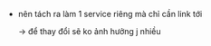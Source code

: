 - nên tách ra làm 1 service riêng mà chỉ cần link tới
    
    → để thay đổi sẽ ko ảnh hưởng j nhiều